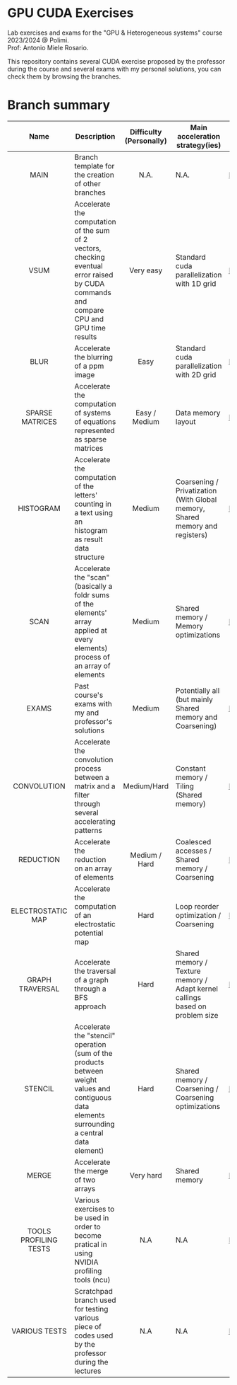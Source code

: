 # GPU CUDA Exercises

Lab exercises and exams for the "GPU & Heterogeneous systems" course 2023/2024 @ Polimi. \
Prof: Antonio Miele Rosario.

This repository contains several CUDA exercise proposed by the professor during the course and several exams with my personal solutions, you can check them by browsing the branches.

# Branch summary

|Name|Description|Difficulty (Personally)|Main acceleration strategy(ies)||
|:----:|-----------|:-----------------------:|--------------------------|-|
|MAIN|Branch template for the creation of other branches|N.A.|N.A.|[Link](https://github.com/LucaTosetti01/GPU_cuda_exercises/tree/main)|
|VSUM|Accelerate the computation of the sum of 2 vectors, checking eventual error raised by CUDA commands and compare CPU and GPU time results|Very easy|Standard cuda parallelization with 1D grid|[Link](https://github.com/LucaTosetti01/GPU_cuda_exercises/tree/vsum)|
|BLUR|Accelerate the blurring of a ppm image|Easy|Standard cuda parallelization with 2D grid|[Link](https://github.com/LucaTosetti01/GPU_cuda_exercises/tree/blur)|
|SPARSE MATRICES|Accelerate the computation of systems of equations represented as sparse matrices|Easy / Medium|Data memory layout|[Link](https://github.com/LucaTosetti01/GPU_cuda_exercises/tree/sparse_matrices)|
|HISTOGRAM|Accelerate the computation of the letters' counting in a text using an histogram as result data structure|Medium|Coarsening / Privatization (With Global memory, Shared memory and registers)|[Link](https://github.com/LucaTosetti01/GPU_cuda_exercises/tree/histogram)|
|SCAN|Accelerate the "scan" (basically a foldr sums of the elements' array applied at every elements) process of an array of elements|Medium|Shared memory / Memory optimizations|[Link](https://github.com/LucaTosetti01/GPU_cuda_exercises/tree/scan)|
|EXAMS|Past course's exams with my and professor's solutions|Medium|Potentially all (but mainly Shared memory and Coarsening)|[Link](https://github.com/LucaTosetti01/GPU_cuda_exercises/tree/exams)|
|CONVOLUTION|Accelerate the convolution process between a matrix and a filter through several accelerating patterns|Medium/Hard|Constant memory / Tiling (Shared memory)|[Link](https://github.com/LucaTosetti01/GPU_cuda_exercises/tree/convolution)|
|REDUCTION|Accelerate the reduction on an array of elements|Medium / Hard|Coalesced accesses / Shared memory / Coarsening|[Link](https://github.com/LucaTosetti01/GPU_cuda_exercises/tree/reduction)|
|ELECTROSTATIC MAP|Accelerate the computation of an electrostatic potential map|Hard|Loop reorder optimization / Coarsening|[Link](https://github.com/LucaTosetti01/GPU_cuda_exercises/tree/electrostatic_map)|
|GRAPH TRAVERSAL|Accelerate the traversal of a graph through a BFS approach|Hard|Shared memory / Texture memory / Adapt kernel callings based on problem size|[Link](https://github.com/LucaTosetti01/GPU_cuda_exercises/tree/graph_traversal)|
|STENCIL|Accelerate the "stencil" operation (sum of the products between weight values and contiguous data elements surrounding a central data element)|Hard|Shared memory / Coarsening / Coarsening optimizations|[Link](https://github.com/LucaTosetti01/GPU_cuda_exercises/tree/stencil)|
|MERGE|Accelerate the merge of two arrays|Very hard|Shared memory|[Link](https://github.com/LucaTosetti01/GPU_cuda_exercises/tree/merge)|
|TOOLS PROFILING TESTS|Various exercises to be used in order to become pratical in using NVIDIA profiling tools (ncu)|N.A|N.A|[Link](https://github.com/LucaTosetti01/GPU_cuda_exercises/tree/tools_profiling_tests)|
|VARIOUS TESTS|Scratchpad branch used for testing various piece of codes used by the professor during the lectures|N.A|N.A|[Link](https://github.com/LucaTosetti01/GPU_cuda_exercises/tree/various_tests)|
